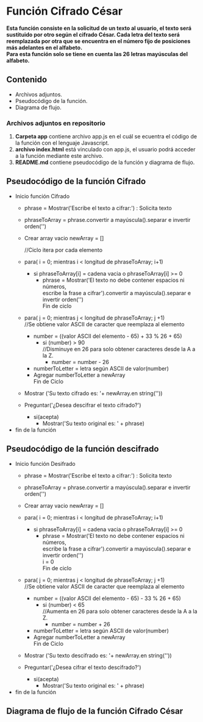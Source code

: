 # Función Cifrado César

**Esta función consiste en la solicitud de un texto al usuario, el texto será sustituido por otro según el cifrado César. Cada letra del texto será reemplazada por otra que se encuentra en el número fijo de posiciones más adelantes en el alfabeto.  
Para esta función solo se tiene en cuenta las 26 letras mayúsculas del alfabeto.**

## Contenido  
* Archivos adjuntos.  
* Pseudocódigo de la función.  
* Diagrama de flujo.  

### Archivos adjuntos en repositorio
1. **Carpeta app** contiene archivo app.js en el cuál se ecuentra el código de la función con el lenguaje Javascript.  
2. **archivo index.html** está vinculado con app.js, el usuario podrá acceder a la función mediante este archivo.
3. **README.md** contiene pseudocódigo de la función y diagrama de flujo.
## Pseudocódigo de la función Cifrado

* Inicio función Cifrado
  * phrase = Mostrar('Escribe el texto a cifrar:') : Solicita texto
  * phraseToArray = phrase.convertir a mayúscula().separar e invertir orden('')
  * Crear array vacio newArray = []  

	//Ciclo itera por cada elemento  
  * para( i = 0; mientras i < longitud de phraseToArray; i+1)  
    * si phraseToArray[i] = cadena vacia o phraseToArray[i] >= 0  
      * phrase = Mostrar('El texto no debe contener espacios ni números,  
      escribe la frase a cifrar').convertir a mayúscula().separar e invertir orden('')  
      Fin de ciclo  
  * para( j = 0; mientras j < longitud de phraseToArray; j +1)  
  //Se obtiene valor ASCII de caracter que reemplaza al elemento
    * number = ((valor ASCII del elemento - 65) + 33 % 26 + 65)  
      * si (number) > 90  
          //Disminuye en 26 para solo obtener caracteres desde la A a la Z.
        * number = number - 26  
    * numberToLetter = letra según ASCII de valor(number)
    * Agregar numberToLetter a newArray  
    Fin de Ciclo  

  * Mostrar ('Su texto cifrado es: '+ newArray.en string(''))  
  * Preguntar('¿Desea descifrar el texto cifrado?')  
    * si(acepta)  
      * Mostrar('Su texto original es: ' + phrase)  
* fin de la función  


## Pseudocódigo de la función descifrado  


* Inicio función Desifrado
  * phrase = Mostrar('Escribe el texto a cifrar:') : Solicita texto
  * phraseToArray = phrase.convertir a mayúscula().separar e invertir orden('')
  * Crear array vacio newArray = []  

  * para( i = 0; mientras i < longitud de phraseToArray; i+1)  
    * si phraseToArray[i] = cadena vacia o phraseToArray[i] >= 0  
      * phrase = Mostrar('El texto no debe contener espacios ni números,  
      escribe la frase a cifrar').convertir a mayúscula().separar e invertir orden('')  
      i = 0  
      Fin de ciclo  
  * para( j = 0; mientras j < longitud de phraseToArray; j +1)  
  //Se obtiene valor ASCII de caracter que reemplaza al elemento
    * number = ((valor ASCII del elemento - 65) - 33 % 26 + 65)  
      * si (number) < 65  
          //Aumenta en 26 para solo obtener caracteres desde la A a la Z.
        * number = number + 26  
    * numberToLetter = letra según ASCII de valor(number)
    * Agregar numberToLetter a newArray  
    Fin de Ciclo  

  * Mostrar ('Su texto descifrado es: '+ newArray.en string(''))  
  * Preguntar('¿Desea cifrar el texto descifrado?')  
    * si(acepta)  
      * Mostrar('Su texto original es: ' + phrase)  
* fin de la función  



## Diagrama de flujo de la función Cifrado César
